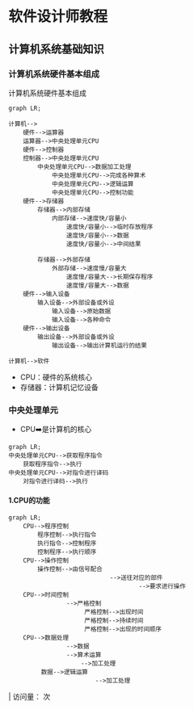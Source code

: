 # 软件设计师教程

## 计算机系统基础知识

### 计算机系统硬件基本组成

计算机系统硬件基本组成

```mermaid
graph LR;

计算机-->
	硬件-->运算器
  	运算器-->中央处理单元CPU
	硬件-->控制器
  	控制器-->中央处理单元CPU
  		中央处理单元CPU-->数据加工处理
			中央处理单元CPU-->完成各种算术
			中央处理单元CPU-->逻辑运算
			中央处理单元CPU-->控制功能
	硬件-->存储器
		存储器-->内部存储
			内部存储-->速度快/容量小
				速度快/容量小-->临时存放程序
				速度快/容量小-->数据
				速度快/容量小-->中间结果
				
		存储器-->外部存储
			外部存储-->速度慢/容量大
				速度慢/容量大-->长期保存程序
				速度慢/容量大-->数据
	硬件-->输入设备
		输入设备-->外部设备或外设
			输入设备-->原始数据
			输入设备-->各种命令
	硬件-->输出设备
		输出设备-->外部设备或外设
			输出设备-->输出计算机运行的结果
			
计算机-->软件

```

- CPU：硬件的系统核心
- 存储器：计算机记忆设备

### 中央处理单元

- CPU➡️是计算机的核心

```mermaid
graph LR;
中央处理单元CPU-->获取程序指令
	获取程序指令-->执行
中央处理单元CPU-->对指令进行译码
	对指令进行译码-->执行
```

#### 1.CPU的功能

```mermaid
graph LR;
	CPU-->程序控制
		程序控制-->执行指令
		执行指令-->控制程序
		控制程序-->执行顺序
	CPU-->操作控制
		操作控制-->由信号配合
							-->送往对应的部件
									-->要求进行操作
	CPU-->时间控制
				-->严格控制
					 严格控制-->出现时间
					 严格控制-->持续时间
					 严格控制-->出现的时间顺序
	CPU-->数据处理
				-->数据
        		-->算术运算
        			-->加工处理
         数据-->逻辑运算
         				-->加工处理
```

<!-- 加载mermaid，以便GitHub page 展示mermaid -->

<script src="https://unpkg.com/mermaid@11.4.1/dist/mermaid.min.js"></script>

<!-- 兼容GitHub -->

<script>

[mermaid.initialize](https://mermaid.initialize/)({startOnLoad:true});

[window.mermaid.init](https://window.mermaid.init/)(undefined, [document.querySelectorAll](https://document.queryselectorall/)('.language-mermaid'));

</script>

<!-- 访问量统计 -->

<span id="busuanzi_container_page_pv"> | 访问量：<span id="busuanzi_value_page_pv"></span> 次</span>
